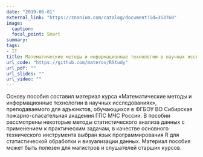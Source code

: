 ```yaml
---
date: "2019-06-01"
external_link: "https://znanium.com/catalog/document?id=353760"
image:
  caption: 
  focal_point: Smart
summary: 
tags:
- IT
title: Математические методы и информационные технологии в научных исследованиях
url_code: "https://github.com/materov/RStudy"
url_pdf: ""
url_slides: ""
url_video: ""
---
```


Основу пособия составил материал курса «Математические методы и информационные технологии в научных исследованиях», преподаваемого для адъюнктов, обучающихся в ФГБОУ ВО Сибирская пожарно-спасательная академия ГПС МЧС России.
В пособии рассмотрены некоторые методы статистического анализа данных с применением к практическим задачам, в качестве основного технического инструмента выбран язык программирования R для статистической обработки и визуализации данных.
Материал пособия может быть полезен для магистров и слушателей старших курсов.  

